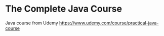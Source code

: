 # The Complete Java Course
Java course from Udemy
https://www.udemy.com/course/practical-java-course
